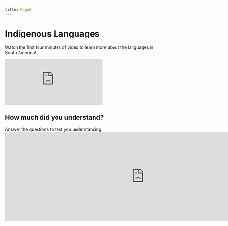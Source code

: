 ```yaml
---
title: Page2
---
```

<html>
<body>
<h1>Indigenous Languages</h1>

 <p>Watch the first four minutes of video to learn more about the languages in South America!</p>
 <div class="center"> <iframe width="320" height="150" src="https://www.youtube.com/embed/US-sSO0Pc3Q" title="YouTube video player" frameborder="0" allow="accelerometer; autoplay; clipboard-write; encrypted-media; gyroscope; picture-in-picture" allowfullscreen></iframe> </div>
  </div>
  
 <h2>How much did you understand?</h2>
  <p>Answer the questions to test you understanding.
<iframe src="https://h5p.org/h5p/embed/1235829" width="911" height="294" frameborder="0" allowfullscreen="allowfullscreen" allow="geolocation *; microphone *; camera *; midi *; encrypted-media *" title="Example Content - Single Choice Set"></iframe><script src="https://h5p.org/sites/all/modules/h5p/library/js/h5p-resizer.js" charset="UTF-8"> 
  

<h2> <iframe src="https://h5p.org/h5p/embed/1235838" width="886" height="789" frameborder="0" allowfullscreen="allowfullscreen" allow="geolocation *; microphone *; camera *; midi *; encrypted-media *" title="Find the countries in the word search below"></iframe><script src="https://h5p.org/sites/all/modules/h5p/library/js/h5p-resizer.js" charset="UTF-8"></script>
 </h2>
</body>
</html>



